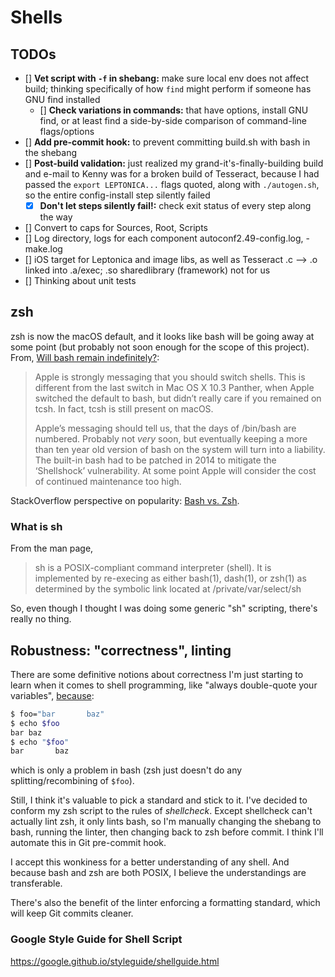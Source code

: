 # Shells

## TODOs

- [] **Vet script with `-f` in shebang:**  make sure local env does not affect build; thinking specifically of how `find` might perform if someone has GNU find installed
  - [] **Check variations in commands:** that have options, install GNU find, or at least find a side-by-side comparison of command-line flags/options
- [] **Add pre-commit hook:** to prevent committing build.sh with bash in the shebang
- [] **Post-build validation:** just realized my grand-it's-finally-building build and e-mail to Kenny was for a broken build of Tesseract, because I had passed the `export LEPTONICA...` flags quoted, along with `./autogen.sh`, so the entire config-install step silently failed
  - [x] **Don't let steps silently fail!:** check exit status of every step along the way

- [] Convert to caps for Sources, Root, Scripts
- [] Log directory, logs for each component autoconf2.49-config.log, -make.log
- [] iOS target for Leptonica and image libs, as well as Tesseract
      .c --> .o linked into .a/exec; .so sharedlibrary (framework) not for us
- [] Thinking about unit tests

## zsh

zsh is now the macOS default, and it looks like bash will be going away at some point (but probably not soon enough for the scope of this project). From, [Will bash remain indefinitely?][1]:

> Apple is strongly messaging that you should switch shells. This is different from the last switch in Mac OS X 10.3 Panther, when Apple switched the default to bash, but didn’t really care if you remained on tcsh. In fact, tcsh is still present on macOS.
>
> Apple’s messaging should tell us, that the days of /bin/bash are numbered. Probably not *very* soon, but eventually keeping a more than ten year old version of bash on the system will turn into a liability. The built-in bash had to be patched in 2014 to mitigate the ‘Shellshock’ vulnerability. At some point Apple will consider the cost of continued maintenance too high.

StackOverflow perspective on popularity: [Bash vs. Zsh][2].

### What is sh

From the man page,

> sh is a POSIX-compliant command interpreter (shell).  It is implemented by re-execing as either bash(1), dash(1), or zsh(1) as determined by the symbolic link located at /private/var/select/sh

So, even though I thought I was doing some generic "sh" scripting, there's really no thing.

## Robustness: "correctness", linting

There are some definitive notions about correctness I'm just starting to learn when it comes to shell programming, like "always double-quote your variables", [because][3]:

```sh
$ foo="bar       baz"
$ echo $foo
bar baz
$ echo "$foo"
bar       baz
```

which is only a problem in bash (zsh just doesn't do any splitting/recombining of `$foo`).

Still, I think it's valuable to pick a standard and stick to it.  I've decided to conform my zsh script to the rules of *shellcheck*.  Except shellcheck can't actually lint zsh, it only lints bash, so I'm manually changing the shebang to bash, running the linter, then changing back to zsh before commit.  I think I'll automate this in Git pre-commit hook.

I accept this wonkiness for a better understanding of any shell.  And because bash and zsh are both POSIX, I believe the understandings are transferable.

There's also the benefit of the linter enforcing a formatting standard, which will keep Git commits cleaner.

### Google Style Guide for Shell Script

<https://google.github.io/styleguide/shellguide.html>


[1]: https://scriptingosx.com/2019/06/moving-to-zsh/
[2]: https://insights.stackoverflow.com/trends?tags=bash%2Czsh
[3]: https://github.com/koalaman/shellcheck/wiki/SC2086
[4]: https://unix.stackexchange.com/a/149361/366399
